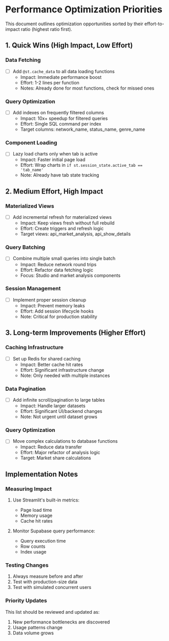 # Performance Optimization Priorities

This document outlines optimization opportunities sorted by their effort-to-impact ratio (highest ratio first).

## 1. Quick Wins (High Impact, Low Effort)

### Data Fetching
- [ ] Add `@st.cache_data` to all data loading functions
  - Impact: Immediate performance boost
  - Effort: 1-2 lines per function
  - Notes: Already done for most functions, check for missed ones

### Query Optimization
- [ ] Add indexes on frequently filtered columns
  - Impact: 10x+ speedup for filtered queries
  - Effort: Single SQL command per index
  - Target columns: network_name, status_name, genre_name

### Component Loading
- [ ] Lazy load charts only when tab is active
  - Impact: Faster initial page load
  - Effort: Wrap charts in `if st.session_state.active_tab == 'tab_name'`
  - Note: Already have tab state tracking

## 2. Medium Effort, High Impact

### Materialized Views
- [ ] Add incremental refresh for materialized views
  - Impact: Keep views fresh without full rebuild
  - Effort: Create triggers and refresh logic
  - Target views: api_market_analysis, api_show_details

### Query Batching
- [ ] Combine multiple small queries into single batch
  - Impact: Reduce network round trips
  - Effort: Refactor data fetching logic
  - Focus: Studio and market analysis components

### Session Management
- [ ] Implement proper session cleanup
  - Impact: Prevent memory leaks
  - Effort: Add session lifecycle hooks
  - Note: Critical for production stability

## 3. Long-term Improvements (Higher Effort)

### Caching Infrastructure
- [ ] Set up Redis for shared caching
  - Impact: Better cache hit rates
  - Effort: Significant infrastructure change
  - Note: Only needed with multiple instances

### Data Pagination
- [ ] Add infinite scroll/pagination to large tables
  - Impact: Handle larger datasets
  - Effort: Significant UI/backend changes
  - Note: Not urgent until dataset grows

### Query Optimization
- [ ] Move complex calculations to database functions
  - Impact: Reduce data transfer
  - Effort: Major refactor of analysis logic
  - Target: Market share calculations

## Implementation Notes

### Measuring Impact
1. Use Streamlit's built-in metrics:
   - Page load time
   - Memory usage
   - Cache hit rates

2. Monitor Supabase query performance:
   - Query execution time
   - Row counts
   - Index usage

### Testing Changes
1. Always measure before and after
2. Test with production-size data
3. Test with simulated concurrent users

### Priority Updates
This list should be reviewed and updated as:
1. New performance bottlenecks are discovered
2. Usage patterns change
3. Data volume grows
